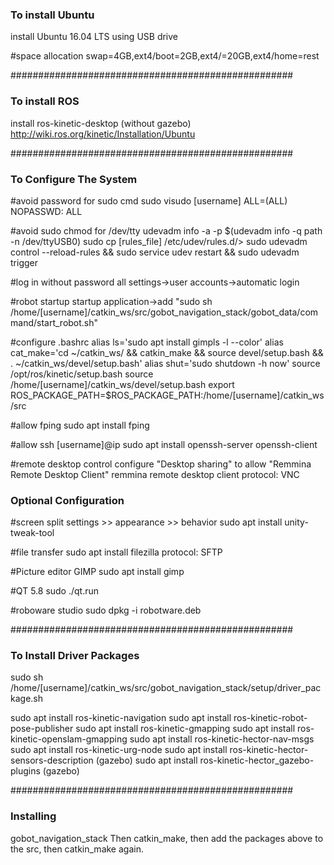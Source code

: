 ### To install Ubuntu ###

install Ubuntu 16.04 LTS using USB drive

#space allocation
swap=4GB,ext4/boot=2GB,ext4/=20GB,ext4/home=rest

###################################################

### To install ROS ###

install ros-kinetic-desktop (without gazebo)
http://wiki.ros.org/kinetic/Installation/Ubuntu

###################################################

### To Configure The System ###

#avoid password for sudo cmd
sudo visudo 
[username] ALL=(ALL) NOPASSWD: ALL

#avoid sudo chmod for /dev/tty
udevadm info -a -p $(udevadm info -q path -n /dev/ttyUSB0)
sudo cp [rules_file] /etc/udev/rules.d/>
sudo udevadm control --reload-rules && sudo service udev restart && sudo udevadm trigger

#log in without password
all settings->user accounts->automatic login

#robot startup
startup application->add "sudo sh /home/[username]/catkin_ws/src/gobot_navigation_stack/gobot_data/command/start_robot.sh"

#configure .bashrc
alias ls='sudo apt install gimpls -l --color'
alias cat_make='cd ~/catkin_ws/ && catkin_make && source devel/setup.bash && . ~/catkin_ws/devel/setup.bash'
alias shut='sudo shutdown -h now'
source /opt/ros/kinetic/setup.bash
source /home/[username]/catkin_ws/devel/setup.bash
export ROS_PACKAGE_PATH=$ROS_PACKAGE_PATH:/home/[username]/catkin_ws/src

#allow fping
sudo apt install fping

#allow ssh [username]@ip
sudo apt install openssh-server openssh-client

#remote desktop control
configure "Desktop sharing" to allow "Remmina Remote Desktop Client"
remmina remote desktop client
protocol: VNC

### Optional Configuration ###

#screen split
settings >> appearance >> behavior
sudo apt install unity-tweak-tool

#file transfer
sudo apt install filezilla
protocol: SFTP

#Picture editor GIMP
sudo apt install gimp

#QT 5.8
sudo ./qt.run

#roboware studio
sudo dpkg -i robotware.deb

###################################################

### To Install Driver Packages ###
sudo sh /home/[username]/catkin_ws/src/gobot_navigation_stack/setup/driver_package.sh

sudo apt install ros-kinetic-navigation
sudo apt install ros-kinetic-robot-pose-publisher
sudo apt install ros-kinetic-gmapping
sudo apt install ros-kinetic-openslam-gmapping
sudo apt install ros-kinetic-hector-nav-msgs
sudo apt install ros-kinetic-urg-node
sudo apt install ros-kinetic-hector-sensors-description (gazebo)
sudo apt install ros-kinetic-hector_gazebo-plugins (gazebo)

###################################################

### Installing ###

gobot_navigation_stack
Then catkin_make, then add the packages above to the src, then catkin_make again.
